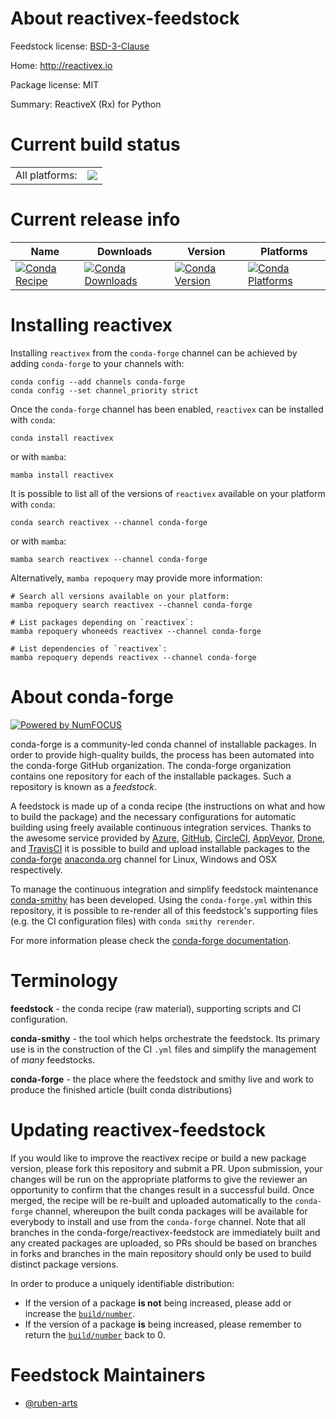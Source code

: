 About reactivex-feedstock
=========================

Feedstock license: [BSD-3-Clause](https://github.com/conda-forge/reactivex-feedstock/blob/main/LICENSE.txt)

Home: http://reactivex.io

Package license: MIT

Summary: ReactiveX (Rx) for Python

Current build status
====================


<table><tr><td>All platforms:</td>
    <td>
      <a href="https://dev.azure.com/conda-forge/feedstock-builds/_build/latest?definitionId=18789&branchName=main">
        <img src="https://dev.azure.com/conda-forge/feedstock-builds/_apis/build/status/reactivex-feedstock?branchName=main">
      </a>
    </td>
  </tr>
</table>

Current release info
====================

| Name | Downloads | Version | Platforms |
| --- | --- | --- | --- |
| [![Conda Recipe](https://img.shields.io/badge/recipe-reactivex-green.svg)](https://anaconda.org/conda-forge/reactivex) | [![Conda Downloads](https://img.shields.io/conda/dn/conda-forge/reactivex.svg)](https://anaconda.org/conda-forge/reactivex) | [![Conda Version](https://img.shields.io/conda/vn/conda-forge/reactivex.svg)](https://anaconda.org/conda-forge/reactivex) | [![Conda Platforms](https://img.shields.io/conda/pn/conda-forge/reactivex.svg)](https://anaconda.org/conda-forge/reactivex) |

Installing reactivex
====================

Installing `reactivex` from the `conda-forge` channel can be achieved by adding `conda-forge` to your channels with:

```
conda config --add channels conda-forge
conda config --set channel_priority strict
```

Once the `conda-forge` channel has been enabled, `reactivex` can be installed with `conda`:

```
conda install reactivex
```

or with `mamba`:

```
mamba install reactivex
```

It is possible to list all of the versions of `reactivex` available on your platform with `conda`:

```
conda search reactivex --channel conda-forge
```

or with `mamba`:

```
mamba search reactivex --channel conda-forge
```

Alternatively, `mamba repoquery` may provide more information:

```
# Search all versions available on your platform:
mamba repoquery search reactivex --channel conda-forge

# List packages depending on `reactivex`:
mamba repoquery whoneeds reactivex --channel conda-forge

# List dependencies of `reactivex`:
mamba repoquery depends reactivex --channel conda-forge
```


About conda-forge
=================

[![Powered by
NumFOCUS](https://img.shields.io/badge/powered%20by-NumFOCUS-orange.svg?style=flat&colorA=E1523D&colorB=007D8A)](https://numfocus.org)

conda-forge is a community-led conda channel of installable packages.
In order to provide high-quality builds, the process has been automated into the
conda-forge GitHub organization. The conda-forge organization contains one repository
for each of the installable packages. Such a repository is known as a *feedstock*.

A feedstock is made up of a conda recipe (the instructions on what and how to build
the package) and the necessary configurations for automatic building using freely
available continuous integration services. Thanks to the awesome service provided by
[Azure](https://azure.microsoft.com/en-us/services/devops/), [GitHub](https://github.com/),
[CircleCI](https://circleci.com/), [AppVeyor](https://www.appveyor.com/),
[Drone](https://cloud.drone.io/welcome), and [TravisCI](https://travis-ci.com/)
it is possible to build and upload installable packages to the
[conda-forge](https://anaconda.org/conda-forge) [anaconda.org](https://anaconda.org/)
channel for Linux, Windows and OSX respectively.

To manage the continuous integration and simplify feedstock maintenance
[conda-smithy](https://github.com/conda-forge/conda-smithy) has been developed.
Using the ``conda-forge.yml`` within this repository, it is possible to re-render all of
this feedstock's supporting files (e.g. the CI configuration files) with ``conda smithy rerender``.

For more information please check the [conda-forge documentation](https://conda-forge.org/docs/).

Terminology
===========

**feedstock** - the conda recipe (raw material), supporting scripts and CI configuration.

**conda-smithy** - the tool which helps orchestrate the feedstock.
                   Its primary use is in the construction of the CI ``.yml`` files
                   and simplify the management of *many* feedstocks.

**conda-forge** - the place where the feedstock and smithy live and work to
                  produce the finished article (built conda distributions)


Updating reactivex-feedstock
============================

If you would like to improve the reactivex recipe or build a new
package version, please fork this repository and submit a PR. Upon submission,
your changes will be run on the appropriate platforms to give the reviewer an
opportunity to confirm that the changes result in a successful build. Once
merged, the recipe will be re-built and uploaded automatically to the
`conda-forge` channel, whereupon the built conda packages will be available for
everybody to install and use from the `conda-forge` channel.
Note that all branches in the conda-forge/reactivex-feedstock are
immediately built and any created packages are uploaded, so PRs should be based
on branches in forks and branches in the main repository should only be used to
build distinct package versions.

In order to produce a uniquely identifiable distribution:
 * If the version of a package **is not** being increased, please add or increase
   the [``build/number``](https://docs.conda.io/projects/conda-build/en/latest/resources/define-metadata.html#build-number-and-string).
 * If the version of a package **is** being increased, please remember to return
   the [``build/number``](https://docs.conda.io/projects/conda-build/en/latest/resources/define-metadata.html#build-number-and-string)
   back to 0.

Feedstock Maintainers
=====================

* [@ruben-arts](https://github.com/ruben-arts/)

